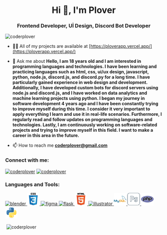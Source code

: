 <h1 align="center">Hi 👋, I'm Plover</h1>
<h3 align="center">Frontend Developer, Uİ Design, Discord Bot Developer</h3>

<p align="left"> <img src="https://komarev.com/ghpvc/?username=coderplover&label=Profile%20views&color=0e75b6&style=flat" alt="coderplover" /> </p>

- 👨‍💻 All of my projects are available at [https://ploverapp.vercel.app/](https://ploverapp.vercel.app/)

- 💬 Ask me about **Hello, I am 18 years old and I am interested in programming languages and technologies. I have been learning and practicing languages such as html, css, ui/ux design, javascript, python, node.js, discord.js, and discord.py for a long time. I have particularly gained experience in web design and development. Additionally, I have developed custom bots for discord servers using node.js and discord.js, and I have worked on data analytics and machine learning projects using python. I began my journey in software development 4 years ago and I have been constantly trying to improve myself during this time. I consider it very important to apply everything I learn and use it in real-life scenarios. Furthermore, I regularly read and follow updates on programming languages and technologies. Lastly, I am continuously working on software-related projects and trying to improve myself in this field. I want to make a career in this area in the future.**

- 📫 How to reach me **coderplover@gmail.com**

<h3 align="left">Connect with me:</h3>
<p align="left">
<a href="https://dev.to/coderplover" target="blank"><img align="center" src="https://raw.githubusercontent.com/rahuldkjain/github-profile-readme-generator/master/src/images/icons/Social/devto.svg" alt="coderplover" height="30" width="40" /></a>
<a href="https://www.youtube.com/c/coderplover" target="blank"><img align="center" src="https://raw.githubusercontent.com/rahuldkjain/github-profile-readme-generator/master/src/images/icons/Social/youtube.svg" alt="coderplover" height="30" width="40" /></a>
</p>

<h3 align="left">Languages and Tools:</h3>
<p align="left"> <a href="https://www.blender.org/" target="_blank" rel="noreferrer"> <img src="https://download.blender.org/branding/community/blender_community_badge_white.svg" alt="blender" width="40" height="40"/> </a> <a href="https://www.w3schools.com/css/" target="_blank" rel="noreferrer"> <img src="https://raw.githubusercontent.com/devicons/devicon/master/icons/css3/css3-original-wordmark.svg" alt="css3" width="40" height="40"/> </a> <a href="https://www.figma.com/" target="_blank" rel="noreferrer"> <img src="https://www.vectorlogo.zone/logos/figma/figma-icon.svg" alt="figma" width="40" height="40"/> </a> <a href="https://flask.palletsprojects.com/" target="_blank" rel="noreferrer"> <img src="https://www.vectorlogo.zone/logos/pocoo_flask/pocoo_flask-icon.svg" alt="flask" width="40" height="40"/> </a> <a href="https://www.w3.org/html/" target="_blank" rel="noreferrer"> <img src="https://raw.githubusercontent.com/devicons/devicon/master/icons/html5/html5-original-wordmark.svg" alt="html5" width="40" height="40"/> </a> <a href="https://www.adobe.com/in/products/illustrator.html" target="_blank" rel="noreferrer"> <img src="https://www.vectorlogo.zone/logos/adobe_illustrator/adobe_illustrator-icon.svg" alt="illustrator" width="40" height="40"/> </a> <a href="https://www.mysql.com/" target="_blank" rel="noreferrer"> <img src="https://raw.githubusercontent.com/devicons/devicon/master/icons/mysql/mysql-original-wordmark.svg" alt="mysql" width="40" height="40"/> </a> <a href="https://www.photoshop.com/en" target="_blank" rel="noreferrer"> <img src="https://raw.githubusercontent.com/devicons/devicon/master/icons/photoshop/photoshop-line.svg" alt="photoshop" width="40" height="40"/> </a> <a href="https://www.php.net" target="_blank" rel="noreferrer"> <img src="https://raw.githubusercontent.com/devicons/devicon/master/icons/php/php-original.svg" alt="php" width="40" height="40"/> </a> <a href="https://www.python.org" target="_blank" rel="noreferrer"> <img src="https://raw.githubusercontent.com/devicons/devicon/master/icons/python/python-original.svg" alt="python" width="40" height="40"/> </a> </p>

<p>&nbsp;<img align="center" src="https://github-readme-stats.vercel.app/api?username=coderplover&show_icons=true&locale=en" alt="coderplover" /></p>
